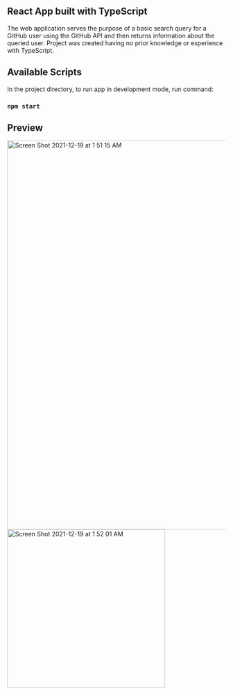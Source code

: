 ## React App built with TypeScript 


The web application serves the purpose of a basic search query for a GitHub user using the GitHub API and then returns information about the queried user. 
Project was created having no prior knowledge or experience with TypeScript.

## Available Scripts

In the project directory, to run app in development mode, run command:

### `npm start`



## Preview 
<img width="894" alt="Screen Shot 2021-12-19 at 1 51 15 AM" src="https://user-images.githubusercontent.com/76925728/146670785-2c59ea89-c4d0-49af-ab3d-f325699bda3f.png">

<img width="364" alt="Screen Shot 2021-12-19 at 1 52 01 AM" src="https://user-images.githubusercontent.com/76925728/146670842-612f6732-3d09-499b-8944-d0a6a5bedc8e.png">

